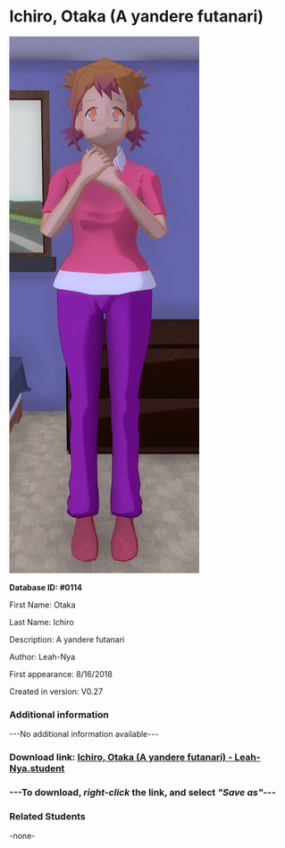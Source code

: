 # Ichiro, Otaka (A yandere futanari)

<img src="../../Files/Images/Ichiro, Otaka (A yandere futanari).png" title="Ichiro, Otaka (A yandere futanari) - Leah-Nya">

**Database ID: #0114**

First Name: Otaka

Last Name: Ichiro

Description: A yandere futanari

Author: Leah-Nya

First appearance: 8/16/2018

Created in version: V0.27

### Additional information

---No additional information available---

### Download link: <a href="https://raw.githubusercontent.com/Arbiter1223/Daigaku-Gurashi-Custom-Students/master/Files/Student%20Files/Ichiro%2C%20Otaka%20(A%20yandere%20futanari)%20-%20Leah-Nya.student">Ichiro, Otaka (A yandere futanari) - Leah-Nya.student</a>

### ---**To download, _right-click_ the link, and select _"Save as"_**---

### Related Students

-none-
